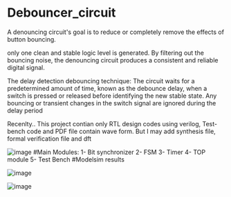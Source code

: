 # Debouncer_circuit
A denouncing circuit's goal is to reduce or completely remove the effects of button bouncing. 

only one clean and stable logic level is generated. By filtering out the bouncing noise, the denouncing circuit produces a consistent and reliable digital signal.

The delay detection debouncing technique: The circuit waits for a predetermined amount of time, known as the debounce delay, when a switch is pressed or released before identifying the new stable state. Any bouncing or transient changes in the switch signal are ignored during the delay period

Recenlty.. This project contian only RTL design codes using verilog, Test-bench code and PDF file contain wave form.
But I may add synthesis file, formal verification file and dft   

![image](https://github.com/user-attachments/assets/9c38c6cb-de4f-4293-bc8c-d3005dd77f9e)
#Main Modules:
1- Bit synchronizer 
2- FSM
3- Timer
4- TOP module 
5- Test Bench 
#Modelsim results 

![image](https://github.com/user-attachments/assets/c0b33847-6e69-4849-a87c-cedc8d6f2d8e)


![image](https://github.com/user-attachments/assets/773fc8e0-e605-4a82-98fc-7469874735de)


